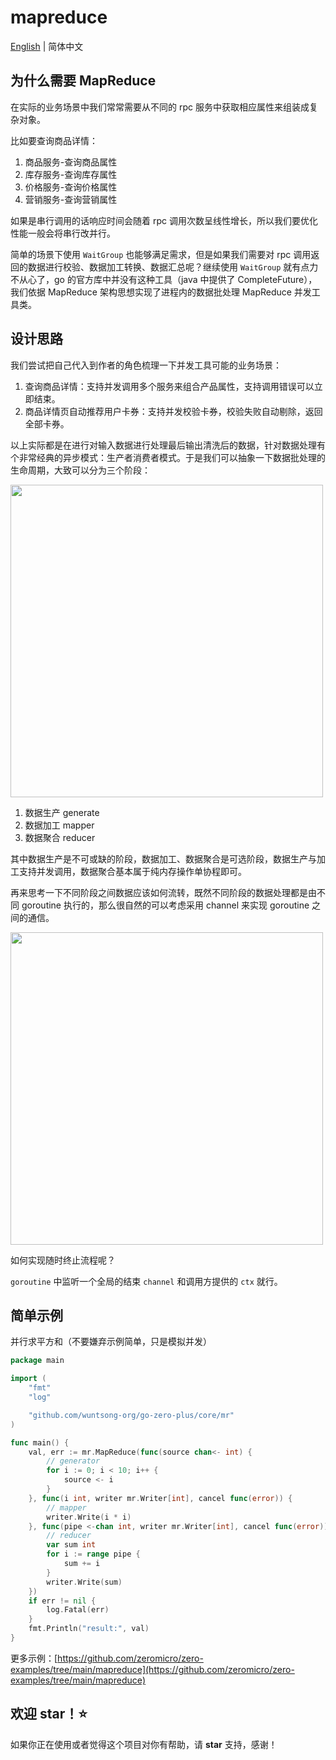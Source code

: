 # mapreduce

[English](readme.md) | 简体中文

## 为什么需要 MapReduce

在实际的业务场景中我们常常需要从不同的 rpc 服务中获取相应属性来组装成复杂对象。

比如要查询商品详情：

1. 商品服务-查询商品属性
2. 库存服务-查询库存属性
3. 价格服务-查询价格属性
4. 营销服务-查询营销属性

如果是串行调用的话响应时间会随着 rpc 调用次数呈线性增长，所以我们要优化性能一般会将串行改并行。

简单的场景下使用 `WaitGroup` 也能够满足需求，但是如果我们需要对 rpc 调用返回的数据进行校验、数据加工转换、数据汇总呢？继续使用 `WaitGroup` 就有点力不从心了，go 的官方库中并没有这种工具（java 中提供了 CompleteFuture），我们依据 MapReduce 架构思想实现了进程内的数据批处理 MapReduce 并发工具类。

## 设计思路

我们尝试把自己代入到作者的角色梳理一下并发工具可能的业务场景：

1. 查询商品详情：支持并发调用多个服务来组合产品属性，支持调用错误可以立即结束。
2. 商品详情页自动推荐用户卡券：支持并发校验卡券，校验失败自动剔除，返回全部卡券。

以上实际都是在进行对输入数据进行处理最后输出清洗后的数据，针对数据处理有个非常经典的异步模式：生产者消费者模式。于是我们可以抽象一下数据批处理的生命周期，大致可以分为三个阶段：

<img src="https://raw.githubusercontent.com/zeromicro/zero-doc/main/doc/images/mapreduce-serial-cn.png" width="500">

1. 数据生产 generate
2. 数据加工 mapper
3. 数据聚合 reducer

其中数据生产是不可或缺的阶段，数据加工、数据聚合是可选阶段，数据生产与加工支持并发调用，数据聚合基本属于纯内存操作单协程即可。

再来思考一下不同阶段之间数据应该如何流转，既然不同阶段的数据处理都是由不同 goroutine 执行的，那么很自然的可以考虑采用 channel 来实现 goroutine 之间的通信。

<img src="https://raw.githubusercontent.com/zeromicro/zero-doc/main/doc/images/mapreduce-cn.png" width="500">


如何实现随时终止流程呢？

`goroutine` 中监听一个全局的结束 `channel` 和调用方提供的 `ctx` 就行。

## 简单示例

并行求平方和（不要嫌弃示例简单，只是模拟并发）

```go
package main

import (
    "fmt"
    "log"

    "github.com/wuntsong-org/go-zero-plus/core/mr"
)

func main() {
    val, err := mr.MapReduce(func(source chan<- int) {
        // generator
        for i := 0; i < 10; i++ {
            source <- i
        }
    }, func(i int, writer mr.Writer[int], cancel func(error)) {
        // mapper
        writer.Write(i * i)
    }, func(pipe <-chan int, writer mr.Writer[int], cancel func(error)) {
        // reducer
        var sum int
        for i := range pipe {
            sum += i
        }
        writer.Write(sum)
    })
    if err != nil {
        log.Fatal(err)
    }
    fmt.Println("result:", val)
}
```

更多示例：[https://github.com/zeromicro/zero-examples/tree/main/mapreduce](https://github.com/zeromicro/zero-examples/tree/main/mapreduce)

## 欢迎 star！⭐

如果你正在使用或者觉得这个项目对你有帮助，请 **star** 支持，感谢！
